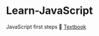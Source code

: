 # Learn-JavaScript
JavaScript first steps
:orange_book: [Textbook](http://old.code.mu/books/javascript/)